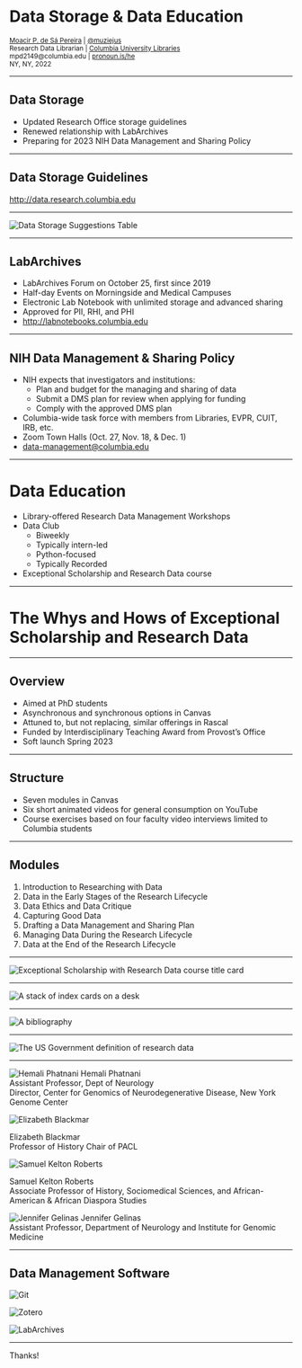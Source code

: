 # Data Storage & Data Education

<small>
<a href="http://moacir.com">Moacir P. de Sá Pereira</a> | <a href="http://twitter.com/muziejus">@muziejus</a><br />
Research Data Librarian | <a href="http://library.columbia.edu">Columbia University Libraries</a> <br />
mpd2149@columbia.edu | <a href="http://pronoun.is/he">pronoun.is/he</a><br />
NY, NY, 2022
</small>

---

## Data Storage

* Updated Research Office storage guidelines
* Renewed relationship with LabArchives
* Preparing for 2023 NIH Data Management and Sharing Policy

---

## Data Storage Guidelines

http://data.research.columbia.edu

---

<div class="w-full flex justify-center">
<div class="w-3/5">

![Data Storage Suggestions Table](/images/exceptional-scholarship/storage.png)

</div>
</div>

---

## LabArchives

* LabArchives Forum on October 25, first since 2019
* Half-day Events on Morningside and Medical Campuses
* Electronic Lab Notebook with unlimited storage and advanced sharing
* Approved for PII, RHI, and PHI
* http://labnotebooks.columbia.edu

---

## NIH Data Management & Sharing Policy

* NIH expects that investigators and institutions:
  * Plan and budget for the managing and sharing of data
  * Submit a DMS plan for review when applying for funding
  * Comply with the approved DMS plan
* Columbia-wide task force with members from Libraries, EVPR, CUIT, IRB, etc.
* Zoom Town Halls (Oct. 27, Nov. 18, & Dec. 1)
* data-management@columbia.edu

---

# Data Education

* Library-offered Research Data Management Workshops
* Data Club
  * Biweekly
  * Typically intern-led
  * Python-focused
  * Typically Recorded
* Exceptional Scholarship and Research Data course

---

# The Whys and Hows of Exceptional Scholarship and Research Data

---

## Overview

* Aimed at PhD students
* Asynchronous and synchronous options in Canvas
* Attuned to, but not replacing, similar offerings in Rascal
* Funded by Interdisciplinary Teaching Award from Provost’s Office
* Soft launch Spring 2023

---

## Structure

* Seven modules in Canvas
* Six short animated videos for general consumption on YouTube
* Course exercises based on four faculty video interviews limited to Columbia students

---

## Modules

1. Introduction to Researching with Data
2. Data in the Early Stages of the Research Lifecycle
3. Data Ethics and Data Critique
4. Capturing Good Data
5. Drafting a Data Management and Sharing Plan
6. Managing Data During the Research Lifecycle
7. Data at the End of the Research Lifecycle

---

<div class="w-full flex justify-center">
<div class="w-3/5">

![Exceptional Scholarship with Research Data course title card](/images/exceptional-scholarship/title-card.png)

</div>
</div>

---

<div class="w-full flex justify-center">
<div class="w-3/5">

![A stack of index cards on a desk](/images/exceptional-scholarship/index-cards.png)

</div>
</div>

---

<div class="w-full flex justify-center">
<div class="w-3/5">

![A bibliography](/images/exceptional-scholarship/bibliography.png)

</div>
</div>

---

<div class="w-full flex justify-center">
<div class="w-3/5">

![The US Government definition of research data](/images/exceptional-scholarship/data-definition.png)

</div>
</div>

---

<div class="flex w-3/4 justify-center">

<div class="w-full grid grid-rows-2 grid-cols-2 gap-x-2">
<div class="flex flex-col justify-start">

<div class="text-sm text-left px-5">

![Hemali Phatnani](/images/exceptional-scholarship/hemali.png)
  Hemali Phatnani<br/>
  Assistant Professor, Dept of Neurology<br />
  Director, Center for Genomics of Neurodegenerative Disease, New York Genome Center
</div>
</div>

<div class="flex flex-col justify-start">

<div class="text-sm text-left px-5">

![Elizabeth Blackmar](/images/exceptional-scholarship/betsy.png)

  Elizabeth Blackmar<br/>
  Professor of History
  Chair of PACL
</div>

</div>

<div class="flex flex-col justify-start">

<div class="text-sm text-left px-5">

![Samuel Kelton Roberts](/images/exceptional-scholarship/samuel.png)

  Samuel Kelton Roberts<br/>
  Associate Professor of History, Sociomedical Sciences, and African-American & African Diaspora Studies

</div>

</div>

<div class="flex flex-col justify-start">

<div class="text-sm text-left px-5">

![Jennifer Gelinas](/images/exceptional-scholarship/jennifer.png)
  Jennifer Gelinas<br/>
  Assistant Professor, Department of Neurology and Institute for Genomic Medicine
</div>

</div>

</div>

</div>

---

## Data Management Software

<div class="w-3/4 grid grid-cols-3 align-center justify-between space-x-10">

![Git](/images/exceptional-scholarship/git.png)

![Zotero](/images/exceptional-scholarship/zotero.png)

![LabArchives](/images/exceptional-scholarship/labarchives.png)

</div>

---

Thanks!
